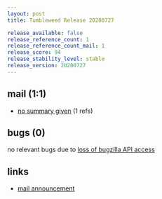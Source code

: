 ```yaml
---
layout: post
title: Tumbleweed Release 20200727

release_available: false
release_reference_count: 1
release_reference_count_mail: 1
release_score: 94
release_stability_level: stable
release_version: 20200727
---
```


## mail (1:1)

- [no summary given](https://github.com/boombatower/tumbleweed-review/issues/10) (1 refs)

## bugs (0)

<!--more-->

no relevant bugs due to [loss of bugzilla API access](https://bugzilla.opensuse.org/show_bug.cgi?id=1157722)



## links

- [mail announcement](https://github.com/boombatower/tumbleweed-review/issues/10)
